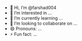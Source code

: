 - 👋 Hi, I’m @farshad004 
- 👀 I’m interested in ...  
- 🌱 I’m currently learning ...    
- 💞️ I’m looking to collaborate on ...       
- 😄 Pronouns: ...    
- ⚡ Fun fact: ...       

<!---
farshad004/farshad004 is a ✨ special ✨ repository because its `README.md` (this file) appears on your GitHub profile. 
You can click the Preview link to take a look at your changes.   
--->
 
 
